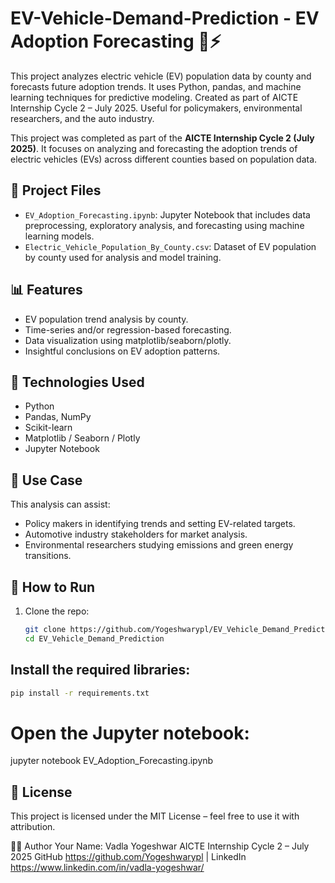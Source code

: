 # EV-Vehicle-Demand-Prediction - EV Adoption Forecasting 🚗⚡
This project analyzes electric vehicle (EV) population data by county and forecasts future adoption trends. It uses Python, pandas, and machine learning techniques for predictive modeling. Created as part of AICTE Internship Cycle 2 – July 2025. Useful for policymakers, environmental researchers, and the auto industry.


This project was completed as part of the **AICTE Internship Cycle 2 (July 2025)**. It focuses on analyzing and forecasting the adoption trends of electric vehicles (EVs) across different counties based on population data.

## 📁 Project Files

- `EV_Adoption_Forecasting.ipynb`: Jupyter Notebook that includes data preprocessing, exploratory analysis, and forecasting using machine learning models.
- `Electric_Vehicle_Population_By_County.csv`: Dataset of EV population by county used for analysis and model training.

## 📊 Features

- EV population trend analysis by county.
- Time-series and/or regression-based forecasting.
- Data visualization using matplotlib/seaborn/plotly.
- Insightful conclusions on EV adoption patterns.

## 🔧 Technologies Used

- Python
- Pandas, NumPy
- Scikit-learn
- Matplotlib / Seaborn / Plotly
- Jupyter Notebook

## 📌 Use Case

This analysis can assist:
- Policy makers in identifying trends and setting EV-related targets.
- Automotive industry stakeholders for market analysis.
- Environmental researchers studying emissions and green energy transitions.

## 🚀 How to Run

1. Clone the repo:
   ```bash
   git clone https://github.com/Yogeshwarypl/EV_Vehicle_Demand_Prediction.git
   cd EV_Vehicle_Demand_Prediction

   ```
## Install the required libraries:

```bash
pip install -r requirements.txt
```

# Open the Jupyter notebook:
jupyter notebook EV_Adoption_Forecasting.ipynb

## 📄 License
This project is licensed under the MIT License – feel free to use it with attribution.


👩‍💻 Author
Your Name: Vadla Yogeshwar
AICTE Internship Cycle 2 – July 2025
GitHub https://github.com/Yogeshwarypl | LinkedIn https://www.linkedin.com/in/vadla-yogeshwar/
